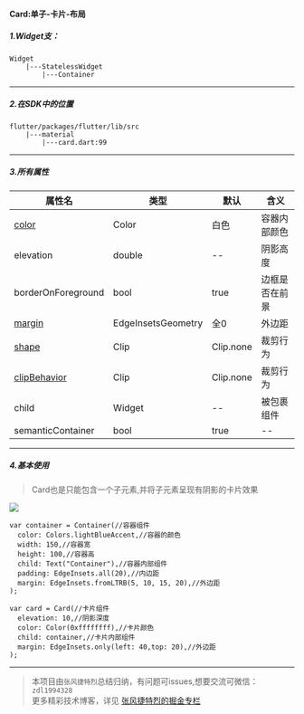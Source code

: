 #### Card:单子-卡片-布局

##### 1.Widget支：

```
Widget 
    |---StatelessWidget
        |---Container
```

---

##### 2.在SDK中的位置

```
flutter/packages/flutter/lib/src
    |---material
        |---card.dart:99
```


---

##### 3.所有属性

属性名 | 类型 | 默认|含义
---|---|---|---
[color](https://github.com/toly-flutter/flutter_widget_unit/blob/master/Flutter属性集/color:Color.md)|Color|白色|容器内部颜色
elevation | double|--|阴影高度
borderOnForeground | bool|true|边框是否在前景
[margin](https://github.com/toly-flutter/flutter_widget_unit/blob/master/Flutter属性集/margin:EdgeInsetsGeometry.md)| EdgeInsetsGeometry|全0|外边距
[shape](https://github.com/toly-flutter/flutter_widget_unit/blob/master/Flutter属性集/shape:ShapeBorder.md)| Clip|Clip.none|裁剪行为
[clipBehavior](https://github.com/toly-flutter/flutter_widget_unit/blob/master/Flutter属性集/clipBehavior:Clip.md)| Clip|Clip.none|裁剪行为
child| Widget|--|被包裹组件
semanticContainer|bool|true|--

---

##### 4.基本使用

> Card也是只能包含一个子元素,并将子元素呈现有阴影的卡片效果 

![](https://user-gold-cdn.xitu.io/2019/7/8/16bd05aacaa1f350?w=1496&h=496&f=png&s=54318)


```
var container = Container(//容器组件
  color: Colors.lightBlueAccent,//容器的颜色
  width: 150,//容器宽
  height: 100,//容器高
  child: Text("Container"),//容器内部组件
  padding: EdgeInsets.all(20),//内边距
  margin: EdgeInsets.fromLTRB(5, 10, 15, 20),//外边距
);

var card = Card(//卡片组件
  elevation: 10,//阴影深度
  color: Color(0xffffffff),//卡片颜色
  child: container,//卡片内部组件
  margin: EdgeInsets.only(left: 40,top: 20),//外边距
);
```

---

>本项目由`张风捷特烈`总结归纳，有问题可issues,想要交流可微信：`zdl1994328`  
更多精彩技术博客，详见 [张风捷特烈的掘金专栏](https://juejin.im/user/5b42c0656fb9a04fe727eb37)       